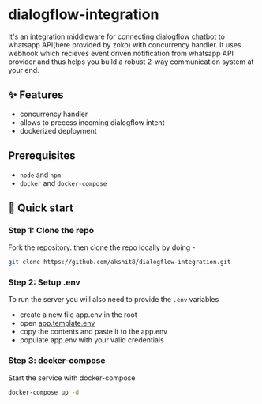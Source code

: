 # dialogflow-integration

It's an integration middleware for connecting dialogflow chatbot to whatsapp API(here provided by zoko) with concurrency handler. It uses webhook which recieves event driven notification from whatsapp API provider and thus helps you build a robust 2-way communication system at your end.

## ✨ Features

- concurrency handler
- allows to precess incoming dialogflow intent
- dockerized deployment

## Prerequisites

- `node` and `npm`
- `docker` and `docker-compose`

## :rocket: Quick start

### Step 1: Clone the repo
Fork the repository. then clone the repo locally by doing -

```sh
git clone https://github.com/akshit8/dialogflow-integration.git
```
### Step 2: Setup .env
To run the server you will also need to provide the `.env` variables

- create a new file app.env in the root
- open [app.template.env](./app.template.env)
- copy the contents and paste it to the app.env
- populate app.env with your valid credentials

### Step 3: docker-compose
Start the service with docker-compose
```sh
docker-compose up -d
```